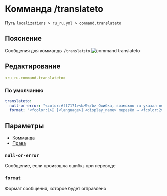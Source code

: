 # Комманда /translateto
Путь `localizations > ru_ru.yml > command.translateto`

## Пояснение
Сообщения для комманды `/translateto`
![command translateto](/commandtranslateto.png)

## Редактирование
```yaml
<ru_ru.command.translateto>
```

### По умолчанию
```yaml
translateto:
  null-or-error: "<color:#ff7171><b>⁉</b> Ошибка, возможно ты указал неправильный язык"
  format: "<fcolor:1>📖 [<language>] <display_name> перевёл → <fcolor:2><message>"
```

## Параметры

- [Комманда](/docs/command/translateto/)
- [Права](/docs/permission/command/translateto/)

### `null-or-error`

Сообщение, если произошла ошибка при переводе

### `format`

Формат сообщения, которое будет отправлено

